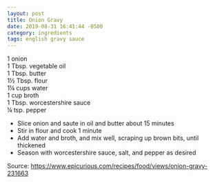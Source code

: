 ```yaml
---
layout: post
title: Onion Gravy
date: 2019-08-31 16:41:44 -0500
category: ingredients
tags: english gravy sauce
---
```

1 onion  
1 Tbsp. vegetable oil  
1 Tbsp. butter  
1½ Tbsp. flour  
1¼ cups water  
1 cup broth  
1 Tbsp. worcestershire sauce  
¼ tsp. pepper  
<ul>
 	<li>Slice onion and saute in oil and butter about 15 minutes</li>
 	<li>Stir in flour and cook 1 minute</li>
 	<li>Add water and broth, and mix well, scraping up brown bits, until thickened</li>
 	<li>Season with worcestershire sauce, salt, and pepper as desired</li>
</ul>
Source: <a href="https://www.epicurious.com/recipes/food/views/onion-gravy-231663">https://www.epicurious.com/recipes/food/views/onion-gravy-231663</a>
